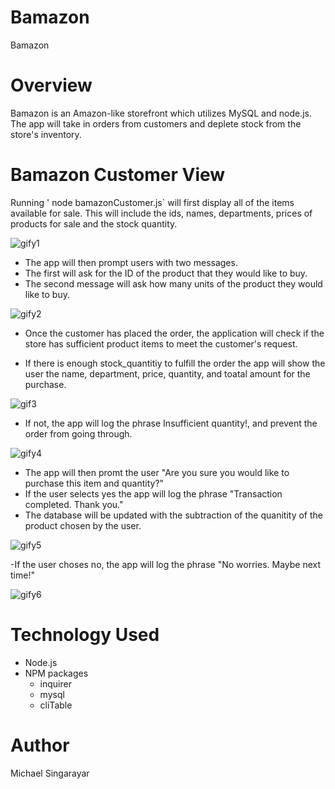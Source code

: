 # Bamazon
Bamazon

# Overview
Bamazon is an Amazon-like storefront which utilizes MySQL and node.js. The app will take in orders from customers and deplete stock from the store's inventory.

# Bamazon Customer View
Running ' node bamazonCustomer.js` will first display all of the items available for sale. This will include the ids, names, departments, prices of products for sale and the stock quantity.

![gify1](https://user-images.githubusercontent.com/43361200/51453971-a01cf000-1cff-11e9-90fe-1cfbfe8e1e7a.gif)



- The app will then prompt users with two messages.
- The first will ask for the ID of the product that they would like to buy.
- The second message will ask how many units of the product they would like to buy.

![gify2](https://user-images.githubusercontent.com/43361200/51453974-a3b07700-1cff-11e9-8744-027bf7b4515e.gif)

- Once the customer has placed the order, the application will check if the store has sufficient product items to meet the customer's request.

- If there is enough stock_quantitiy to fulfill the order the app will show the user the name, department, price, quantity, and toatal amount for the purchase.







![gif3](https://user-images.githubusercontent.com/43361200/51453992-b6c34700-1cff-11e9-830d-f56ddf57a10d.gif)






- If not, the app will log the phrase Insufficient quantity!, and prevent the order from going through.



![gify4](https://user-images.githubusercontent.com/43361200/51453978-ab701b80-1cff-11e9-9d8d-2c97b5cc2b56.gif)



- The app will then promt the user "Are you sure you would like to purchase this item and quantity?"
- If the user selects yes the app will log the phrase "Transaction completed. Thank you."
- The database will be updated with the subtraction of the quanitity of the product chosen by the user.



![gify5](https://user-images.githubusercontent.com/43361200/51453995-b88d0a80-1cff-11e9-800c-ec597e8c1128.gif)


-If the user choses no, the app will log the phrase "No worries. Maybe next time!"

![gify6](https://user-images.githubusercontent.com/43361200/51453996-ba56ce00-1cff-11e9-8d90-079e657477f1.gif)






# Technology Used

- Node.js
- NPM packages
  - inquirer 
  - mysql 
  - cliTable

# Author

Michael Singarayar
